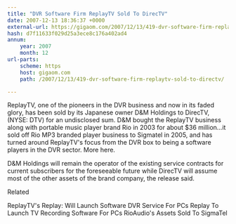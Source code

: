 ```yaml
---
title: "DVR Software Firm ReplayTV Sold To DirecTV"
date: 2007-12-13 18:36:37 +0000
external-url: https://gigaom.com/2007/12/13/419-dvr-software-firm-replaytv-sold-to-directv/
hash: d7f11633f029d25a3ece8c176a402ad4
annum:
    year: 2007
    month: 12
url-parts:
    scheme: https
    host: gigaom.com
    path: /2007/12/13/419-dvr-software-firm-replaytv-sold-to-directv/

---
```


ReplayTV, one of the pioneers in the DVR business and now in its faded glory, has been sold by its Japanese owner D&M Holdings to DirecTV, (NYSE: DTV) for an undisclosed sum. D&M bought the ReplayTV business along with portable music player brand Rio in 2003 for about $36 million...it sold off Rio MP3 branded player business to Sigmatel in 2005, and has turned around ReplayTV's focus from the DVR box to being a software players in the DVR sector. More here.



D&M Holdings will remain the operator of the existing service contracts for current subscribers for the foreseeable future while DirecTV will assume most of the other assets of the brand company, the release said.


Related


ReplayTV's Replay: Will Launch Software DVR Service For PCs
Replay To Launch TV Recording Software For PCs
RioAudio's Assets Sold To SigmaTel
